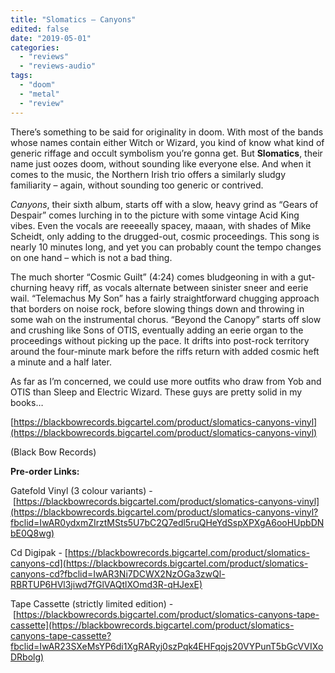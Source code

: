 ```yaml
---
title: "Slomatics – Canyons"
edited: false
date: "2019-05-01"
categories:
  - "reviews"
  - "reviews-audio"
tags:
  - "doom"
  - "metal"
  - "review"
---
```


There’s something to be said for originality in doom. With most of the bands whose names contain either Witch or Wizard, you kind of know what kind of generic riffage and occult symbolism you’re gonna get. But **Slomatics**, their name just oozes doom, without sounding like everyone else. And when it comes to the music, the Northern Irish trio offers a similarly sludgy familiarity – again, without sounding too generic or contrived.

_Canyons_, their sixth album, starts off with a slow, heavy grind as “Gears of Despair” comes lurching in to the picture with some vintage Acid King vibes. Even the vocals are reeeeally spacey, maaan, with shades of Mike Scheidt, only adding to the drugged-out, cosmic proceedings. This song is nearly 10 minutes long, and yet you can probably count the tempo changes on one hand – which is not a bad thing.

The much shorter “Cosmic Guilt” (4:24) comes bludgeoning in with a gut-churning heavy riff, as vocals alternate between sinister sneer and eerie wail. “Telemachus My Son” has a fairly straightforward chugging approach that borders on noise rock, before slowing things down and throwing in some wah on the instrumental chorus. “Beyond the Canopy” starts off slow and crushing like Sons of OTIS, eventually adding an eerie organ to the proceedings without picking up the pace. It drifts into post-rock territory around the four-minute mark before the riffs return with added cosmic heft a minute and a half later.

As far as I’m concerned, we could use more outfits who draw from Yob and OTIS than Sleep and Electric Wizard. These guys are pretty solid in my books…

[https://blackbowrecords.bigcartel.com/product/slomatics-canyons-vinyl](https://blackbowrecords.bigcartel.com/product/slomatics-canyons-vinyl)

(Black Bow Records)

**Pre-order Links:**

Gatefold Vinyl (3 colour variants) - [https://blackbowrecords.bigcartel.com/product/slomatics-canyons-vinyl](https://blackbowrecords.bigcartel.com/product/slomatics-canyons-vinyl?fbclid=IwAR0ydxmZIrztMSts5U7bC2Q7edl5ruQHeYdSspXPXgA6ooHUpbDNbE0Q8wg)

Cd Digipak - [https://blackbowrecords.bigcartel.com/product/slomatics-canyons-cd](https://blackbowrecords.bigcartel.com/product/slomatics-canyons-cd?fbclid=IwAR3Ni7DCWX2NzOGa3zwQl-RBRTUP6HVl3jiwd7fGlVAQtlXOmd3R-qHJexE)

Tape Cassette (strictly limited edition) - [https://blackbowrecords.bigcartel.com/product/slomatics-canyons-tape-cassette](https://blackbowrecords.bigcartel.com/product/slomatics-canyons-tape-cassette?fbclid=IwAR23SXeMsYP6di1XgRARyj0szPqk4EHFqojs20VYPunT5bGcVVIXoDRbolg)
